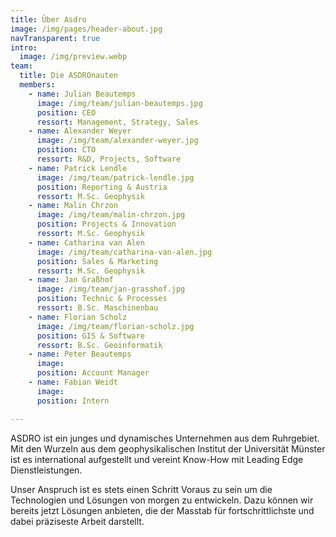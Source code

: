 ```yaml
---
title: Über Asdro
image: /img/pages/header-about.jpg
navTransparent: true
intro:
  image: /img/preview.webp
team:
  title: Die ASDROnauten
  members:
    - name: Julian Beautemps
      image: /img/team/julian-beautemps.jpg
      position: CEO
      ressort: Management, Strategy, Sales
    - name: Alexander Weyer
      image: /img/team/alexander-weyer.jpg
      position: CTO
      ressort: R&D, Projects, Software
    - name: Patrick Lendle
      image: /img/team/patrick-lendle.jpg
      position: Reporting & Austria
      ressort: M.Sc. Geophysik
    - name: Malin Chrzon
      image: /img/team/malin-chrzon.jpg
      position: Projects & Innovation
      ressort: M.Sc. Geophysik
    - name: Catharina van Alen
      image: /img/team/catharina-van-alen.jpg
      position: Sales & Marketing
      ressort: M.Sc. Geophysik
    - name: Jan Graßhof
      image: /img/team/jan-grasshof.jpg
      position: Technic & Processes
      ressort: B.Sc. Maschinenbau
    - name: Florian Scholz
      image: /img/team/florian-scholz.jpg
      position: GIS & Software
      ressort: B.Sc. Geoinformatik
    - name: Peter Beautemps
      image:
      position: Account Manager
    - name: Fabian Weidt
      image:
      position: Intern

---
```

ASDRO ist ein junges und dynamisches Unternehmen aus dem Ruhrgebiet. Mit den Wurzeln aus dem geophysikalischen Institut der Universität Münster ist es international aufgestellt und vereint Know-How mit Leading Edge Dienstleistungen.

Unser Anspruch ist es stets einen Schritt Voraus zu sein um die Technologien und Lösungen von morgen zu entwickeln. Dazu können wir bereits jetzt Lösungen anbieten, die der Masstab für fortschrittlichste und dabei präziseste Arbeit darstellt.